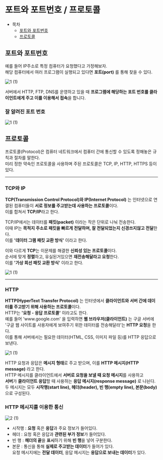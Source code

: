 # 포트와 포트번호 / 프로토콜 

* 목차
    * [포트와 포트번호](#포트와-포트번호)
    * [프로토콜](#프로토콜)
    

## 포트와 포트번호

예를 들어 IP주소로 특정 컴퓨터가 요청했다고 가정해보자.  
해당 컴퓨터에서 여러 프로그램이 실행되고 있다면 **포트(port)** 를 통해 찾을 수 있다.  

![1 (1)](https://github.com/Hasegos/Study_CS/assets/93961708/9e3a7e0e-82cd-48e0-bcba-865fc0e2fe9b)  

서버에서 HTTP, FTP, DNS를 운영하고 있을 때 **프로그램에 해당하는 포트 번호를 클라이언트에게 주고 이를 이용해서 접속**을 합니다.  

### 잘 알려진 포트 번호  

![1 (1)](https://github.com/Hasegos/Study_CS/assets/93961708/199afb0f-0c03-4186-8ae5-ad8fa4f290ee)

## 프로토콜

프로토콜(Protocol)은 컴퓨터 네트워크에서 컴퓨터 간에 통신할 수 있도록 정해놓은 규칙과 절차를 말한다.  
미리 정한 약속인 프로토콜을 사용하며 주된 프로토콜은 TCP, IP, HTTP, HTTPS 등이 있다.  

---

### TCP와 IP

**TCP(Transmission Control Protocol)와 IP(Internet Protocol)** 는 인터넷으로 연결된 컴퓨터들이 **서로 정보를 주고받는데 사용하는 프로토콜**이다.  
이를 합쳐서 **TCP/IP**라고 한다.

TCP/IP에서는 데이터를 **패킷(packet)** 이라는 작은 단위로 나눠 전송한다.  
이때 IP는 **목적지 주소로 패킷을 빠르게 전달하며, 잘 전달되었는지 신경쓰지않고 전달**한다.  
이를 **'데이터 그램 패킷 교환 방식'** 이라고 한다.  

이와 다르게 **TCP**는 이문제를 해결한 **신뢰성 있는 프로토콜**이다.  
순서에 맞게 **정렬**하고, 유실된거있으면 **재전송해달라고 요청**한다.  
이를 **'가상 회선 패킷 교환 방식'** 이라고 한다.    

![1 (1)](https://github.com/Hasegos/Study_CS/assets/93961708/efa387a9-0645-4151-bc8a-5fcc84046779)

---

### HTTP

**HTTP(HyperText Transfer Protocol)** 는 인터넷에서 **클라이언트와 서버 간에 데이터를 주고받기 위해 사용하는 프로토콜**이다.  
HTTP는 **'요청 - 응답 프로토콜'** 이라고도 한다.  
예를 들어 'www.<hi>google.com' 을 입력하면 **웹 브라우저(클라이언트)** 는 구글 서버에   
'구글 웹 사이트를 사용자에게 보여주기 위한 데이터를 전송해달라'는 **HTTP 요청**을 한다.  
이를 통해 서버에서는 필요한 데이터(HTML, CSS, 이미지 파일 등)를 HTTP 응답으로 보낸다.  

![1 (1)](https://github.com/Hasegos/Study_CS/assets/93961708/6e9782c4-34ed-418e-ac98-2975576de4bd)

HTTP 요청과 응답은 **메시지 형태**로 주고 받으며, 이를 **HTTP 메시지(HTTP message)** 라고 한다.  
HTTP 메시지를 클라이언트에서 **서버로 요청을 보낼 때 요청 메시지**를 사용하고  
**서버**가 **클라이언트 응답**할 때 사용하는 **응답 메시지(response message)** 로 나뉜다.  
두 메시지는 모두 **시작행(start line), 헤더(header), 빈 행(empty line), 본문(body)** 으로 구성된다.  

### HTTP 메시지를 이용한 통신

![2 (1)](https://github.com/Hasegos/Study_CS/assets/93961708/d569d4ba-bd2e-495a-85a7-6ffad8be7554)

* 시작행 : **요청** 혹은 **응답**과 주요 정보가 들어있다.
* 헤더 : 요청 혹은 응답과 **관련된 부가 정보**가 들어있다.
* 빈 행 : **헤더의 끝**을 **표시**하기 위해 **빈 행**을 넣어 구분한다. 
* 본문 : 통신을 통해 **실제로 주고받는 데이터**가 들어가 있다.  
    요청 메시지에는 **전달 데이터**, 응답 메시지는 **응답으로 보내는 데이터**가 있다.